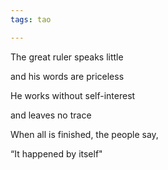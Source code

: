 ```yaml
---
tags: tao

---
```



The great ruler speaks little

and his words are priceless

He works without self-interest

and leaves no trace

When all is finished, the people say,

“It happened by itself"

